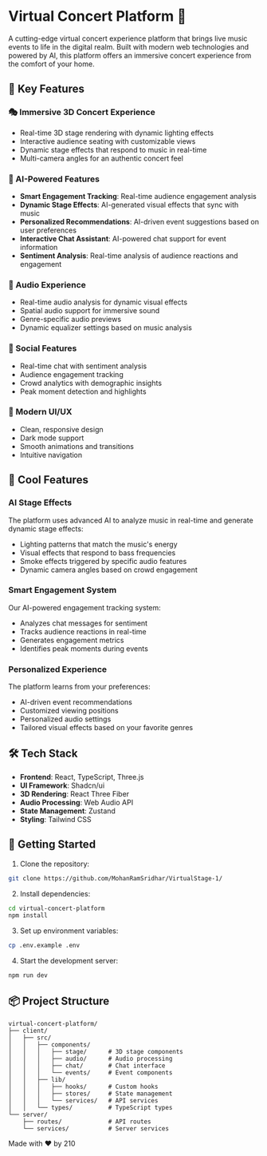 # Virtual Concert Platform 🎵

A cutting-edge virtual concert experience platform that brings live music events to life in the digital realm. Built with modern web technologies and powered by AI, this platform offers an immersive concert experience from the comfort of your home.

## 🌟 Key Features

### 🎭 Immersive 3D Concert Experience

- Real-time 3D stage rendering with dynamic lighting effects
- Interactive audience seating with customizable views
- Dynamic stage effects that respond to music in real-time
- Multi-camera angles for an authentic concert feel

### 🤖 AI-Powered Features

- **Smart Engagement Tracking**: Real-time audience engagement analysis
- **Dynamic Stage Effects**: AI-generated visual effects that sync with music
- **Personalized Recommendations**: AI-driven event suggestions based on user preferences
- **Interactive Chat Assistant**: AI-powered chat support for event information
- **Sentiment Analysis**: Real-time analysis of audience reactions and engagement

### 🎵 Audio Experience

- Real-time audio analysis for dynamic visual effects
- Spatial audio support for immersive sound
- Genre-specific audio previews
- Dynamic equalizer settings based on music analysis

### 👥 Social Features

- Real-time chat with sentiment analysis
- Audience engagement tracking
- Crowd analytics with demographic insights
- Peak moment detection and highlights

### 🎨 Modern UI/UX

- Clean, responsive design
- Dark mode support
- Smooth animations and transitions
- Intuitive navigation

## 🚀 Cool Features

### AI Stage Effects

The platform uses advanced AI to analyze music in real-time and generate dynamic stage effects:

- Lighting patterns that match the music's energy
- Visual effects that respond to bass frequencies
- Smoke effects triggered by specific audio features
- Dynamic camera angles based on crowd engagement

### Smart Engagement System

Our AI-powered engagement tracking system:

- Analyzes chat messages for sentiment
- Tracks audience reactions in real-time
- Generates engagement metrics
- Identifies peak moments during events

### Personalized Experience

The platform learns from your preferences:

- AI-driven event recommendations
- Customized viewing positions
- Personalized audio settings
- Tailored visual effects based on your favorite genres

## 🛠️ Tech Stack

- **Frontend**: React, TypeScript, Three.js
- **UI Framework**: Shadcn/ui
- **3D Rendering**: React Three Fiber
- **Audio Processing**: Web Audio API
- **State Management**: Zustand
- **Styling**: Tailwind CSS

## 🚀 Getting Started

1. Clone the repository:

```bash
git clone https://github.com/MohanRamSridhar/VirtualStage-1/    
```

2. Install dependencies:

```bash
cd virtual-concert-platform
npm install
```

3. Set up environment variables:

```bash
cp .env.example .env
```

4. Start the development server:

```bash
npm run dev
```

## 📦 Project Structure

```
virtual-concert-platform/
├── client/
│   ├── src/
│   │   ├── components/
│   │   │   ├── stage/      # 3D stage components
│   │   │   ├── audio/      # Audio processing
│   │   │   ├── chat/       # Chat interface
│   │   │   └── events/     # Event components
│   │   ├── lib/
│   │   │   ├── hooks/      # Custom hooks
│   │   │   ├── stores/     # State management
│   │   │   └── services/   # API services
│   │   └── types/          # TypeScript types
└── server/
    ├── routes/             # API routes
    └── services/           # Server services
```

Made with ❤️ by 210
